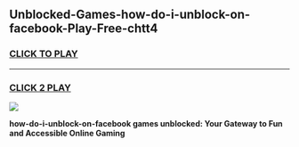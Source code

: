 
## Unblocked-Games-how-do-i-unblock-on-facebook-Play-Free-chtt4
<h3>
<a href="https://premium76.site?title=how-do-i-unblock-on-facebook&ref=23A">CLICK TO PLAY</a></h3>
<hr>

<h3>
<a href="https://premium76.site?title=how-do-i-unblock-on-facebook&ref=23A">CLICK 2 PLAY</a>
  
</h3>

<a href="https://premium76.site?title=how-do-i-unblock-on-facebook&ref=23A"><img src="https://clearcache.store/games.png"></a>


**how-do-i-unblock-on-facebook games unblocked: Your Gateway to Fun and Accessible Online Gaming**

